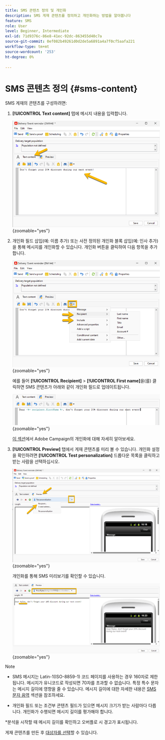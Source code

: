 ```yaml
---
title: SMS 콘텐츠 정의 및 개인화
description: SMS 게재 콘텐츠를 정의하고 개인화하는 방법을 알아봅니다
feature: SMS
role: User
level: Beginner, Intermediate
exl-id: 71d9376c-86e8-41ec-92dc-863455d40c7a
source-git-commit: 0ef082b49261d0d2de5a6891a4a7f0cf5aafa221
workflow-type: tm+mt
source-wordcount: '253'
ht-degree: 0%

---
```


# SMS 콘텐츠 정의 {#sms-content}

SMS 게재의 콘텐츠를 구성하려면:

1. **[!UICONTROL Text content]** 탭에 메시지 내용을 입력합니다.

   ![](assets/sms_content.png){zoomable="yes"}

1. 개인화 필드 삽입(예: 이름 추가) 또는 사전 정의된 개인화 블록 삽입(예: 인사 추가)을 통해 메시지를 개인화할 수 있습니다. 개인화 버튼을 클릭하여 다음 항목을 추가합니다.

   ![](assets/sms_perso.png){zoomable="yes"}

   예를 들어 **[!UICONTROL Recipient]** > **[!UICONTROL First name]**&#x200B;을(를) 클릭하면 SMS 콘텐츠가 아래와 같이 개인화 필드로 업데이트됩니다.

   ![](assets/sms_perso_recipient.png){zoomable="yes"}

   [이 섹션](../personalize.md)에서 Adobe Campaign의 개인화에 대해 자세히 알아보세요.

1. **[!UICONTROL Preview]** 탭에서 게재 콘텐츠를 미리 볼 수 있습니다. 개인화 설정을 확인하려면 **[!UICONTROL Test personalization]** 드롭다운 목록을 클릭하고 받는 사람을 선택하십시오.

   ![](assets/sms_preview.png){zoomable="yes"}

   개인화를 통해 SMS 미리보기를 확인할 수 있습니다.

   ![](assets/sms_preview_phone.png){zoomable="yes"}

>[!NOTE]
>
>* SMS 메시지는 Latin-1(ISO-8859-1) 코드 페이지를 사용하는 경우 160자로 제한됩니다. 메시지가 유니코드로 작성되면 70자를 초과할 수 없습니다. 특정 특수 문자는 메시지 길이에 영향을 줄 수 있습니다. 메시지 길이에 대한 자세한 내용은 [SMS 문자 음역](smpp-external-account.md#smpp-channel-settings) 섹션을 참조하세요.
>
>* 개인화 필드 또는 조건부 콘텐츠 필드가 있으면 메시지 크기가 받는 사람마다 다릅니다. 개인화가 수행되면 메시지 길이를 평가해야 합니다.
>
>*분석을 시작할 때 메시지 길이를 확인하고 오버플로 시 경고가 표시됩니다.

게재 콘텐츠를 만든 후 [대상자를 선택](sms-audience.md)할 수 있습니다.

